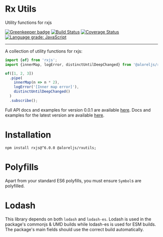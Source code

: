 # Rx Utils

Utility functions for rxjs

[![Greenkeeper badge](https://badges.greenkeeper.io/Alorel/rxutils.svg)](https://greenkeeper.io/)
[![Build Status](https://travis-ci.com/Alorel/rxutils.svg?branch=master)](https://travis-ci.com/Alorel/rxutils)
[![Coverage Status](https://coveralls.io/repos/github/Alorel/rxutils/badge.svg?branch=master)](https://coveralls.io/github/Alorel/rxutils?branch=master)
[![Language grade: JavaScript](https://img.shields.io/lgtm/grade/javascript/g/Alorel/rxutils.svg?logo=lgtm&logoWidth=18)](https://lgtm.com/projects/g/Alorel/rxutils/context:javascript)

-----

A collection of utility functions for rxjs:

```typescript
import {of} from 'rxjs';
import {innerMap, logError, distinctUntilDeepChanged} from '@aloreljs/rxutils/operators';

of([1, 2, 3])
  .pipe(
    innerMap(n => n * 2),
    logError('[Inner map error]'),
    distinctUntilDeepChanged()
  )
  .subscribe();
```

Full API docs and examples for version 0.0.1 are available [here](https://github.com/Alorel/rxutils/tree/0.0.1/docs).
Docs and examples for the latest version are available [here](http://bit.ly/rxutils-master-docs).

# Installation
```
npm install rxjs@^6.0.0 @aloreljs/rxutils;
```

# Polyfills

Apart from your standard ES6 polyfills, you must ensure `Symbol`s are polyfilled.

# Lodash

This library depends on both `lodash` and `lodash-es`. Lodash is used in the package's
commonjs & UMD builds while lodash-es is used for ESM builds. The package's main fields
should use the correct build automatically.

